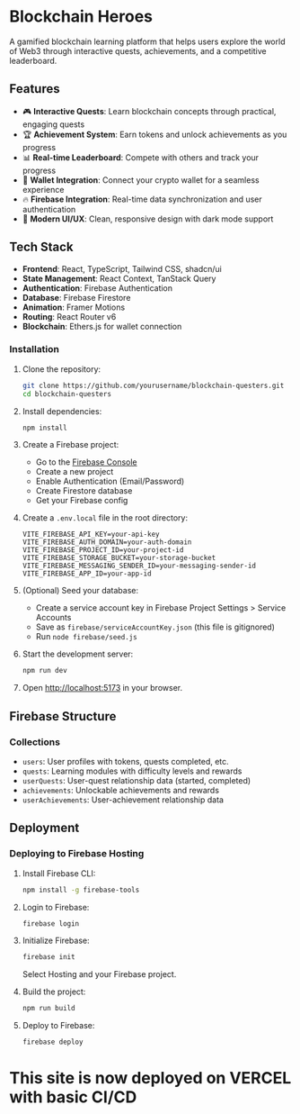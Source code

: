 # Blockchain Heroes

A gamified blockchain learning platform that helps users explore the world of Web3 through interactive quests, achievements, and a competitive leaderboard.


## Features

- 🎮 **Interactive Quests**: Learn blockchain concepts through practical, engaging quests
- 🏆 **Achievement System**: Earn tokens and unlock achievements as you progress
- 📊 **Real-time Leaderboard**: Compete with others and track your progress
- 👛 **Wallet Integration**: Connect your crypto wallet for a seamless experience
- 🔥 **Firebase Integration**: Real-time data synchronization and user authentication
- 🎨 **Modern UI/UX**: Clean, responsive design with dark mode support

## Tech Stack

- **Frontend**: React, TypeScript, Tailwind CSS, shadcn/ui
- **State Management**: React Context, TanStack Query
- **Authentication**: Firebase Authentication
- **Database**: Firebase Firestore
- **Animation**: Framer Motions
- **Routing**: React Router v6
- **Blockchain**: Ethers.js for wallet connection

### Installation

1. Clone the repository:
   ```bash
   git clone https://github.com/yourusername/blockchain-questers.git
   cd blockchain-questers
   ```

2. Install dependencies:
   ```bash
   npm install
   ```

3. Create a Firebase project:
   - Go to the [Firebase Console](https://console.firebase.google.com/)
   - Create a new project
   - Enable Authentication (Email/Password)
   - Create Firestore database
   - Get your Firebase config

4. Create a `.env.local` file in the root directory:
   ```
   VITE_FIREBASE_API_KEY=your-api-key
   VITE_FIREBASE_AUTH_DOMAIN=your-auth-domain
   VITE_FIREBASE_PROJECT_ID=your-project-id
   VITE_FIREBASE_STORAGE_BUCKET=your-storage-bucket
   VITE_FIREBASE_MESSAGING_SENDER_ID=your-messaging-sender-id
   VITE_FIREBASE_APP_ID=your-app-id
   ```

5. (Optional) Seed your database:
   - Create a service account key in Firebase Project Settings > Service Accounts
   - Save as `firebase/serviceAccountKey.json` (this file is gitignored)
   - Run `node firebase/seed.js`

6. Start the development server:
   ```bash
   npm run dev
   ```

7. Open [http://localhost:5173](http://localhost:5173) in your browser.

## Firebase Structure

### Collections
- `users`: User profiles with tokens, quests completed, etc.
- `quests`: Learning modules with difficulty levels and rewards
- `userQuests`: User-quest relationship data (started, completed)
- `achievements`: Unlockable achievements and rewards
- `userAchievements`: User-achievement relationship data

## Deployment

### Deploying to Firebase Hosting

1. Install Firebase CLI:
   ```bash
   npm install -g firebase-tools
   ```

2. Login to Firebase:
   ```bash
   firebase login
   ```

3. Initialize Firebase:
   ```bash
   firebase init
   ```
   Select Hosting and your Firebase project.

4. Build the project:
   ```bash
   npm run build
   ```

5. Deploy to Firebase:
   ```bash
   firebase deploy
   ```

# This site is now deployed on VERCEL with basic CI/CD